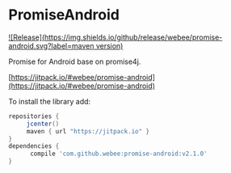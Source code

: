 # PromiseAndroid

[![Release](https://img.shields.io/github/release/webee/promise-android.svg?label=maven version)](https://jitpack.io/#webee/promise-android)

Promise for Android base on promise4j.

[https://jitpack.io/#webee/promise-android](https://jitpack.io/#webee/promise-android)

To install the library add:

   ```gradle
   repositories {
        jcenter()
        maven { url "https://jitpack.io" }
   }
   dependencies {
         compile 'com.github.webee:promise-android:v2.1.0'
   }
   ```